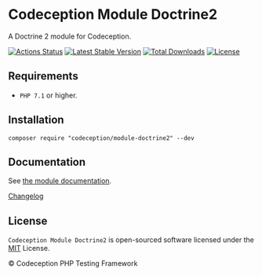 # Codeception Module Doctrine2

A Doctrine 2 module for Codeception.

[![Actions Status](https://github.com/Codeception/module-doctrine2/workflows/CI/badge.svg)](https://github.com/Codeception/module-doctrine2/actions)
[![Latest Stable Version](https://poser.pugx.org/codeception/module-doctrine2/v/stable)](https://github.com/Codeception/module-doctrine2/releases)
[![Total Downloads](https://poser.pugx.org/codeception/module-doctrine2/downloads)](https://packagist.org/packages/codeception/module-doctrine2)
[![License](https://poser.pugx.org/codeception/module-doctrine2/license)](/LICENSE)

## Requirements

* `PHP 7.1` or higher.

## Installation

```
composer require "codeception/module-doctrine2" --dev
```

## Documentation

See [the module documentation](https://codeception.com/docs/modules/Doctrine2).

[Changelog](https://github.com/Codeception/module-doctrine2/releases)

## License

`Codeception Module Doctrine2` is open-sourced software licensed under the [MIT](/LICENSE) License.

© Codeception PHP Testing Framework
